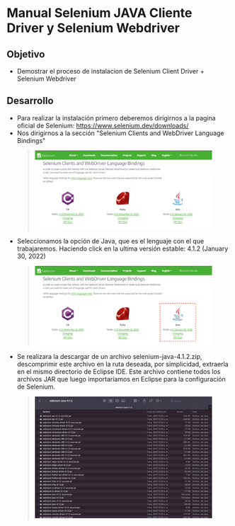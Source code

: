 # Manual Selenium JAVA Cliente Driver y Selenium Webdriver

## Objetivo

* Demostrar el proceso de instalacion de Selenium Client Driver + Selenium Webdriver

## Desarrollo


* Para realizar la instalación  primero deberemos dirigirnos a la pagina oficial de Selenium: https://www.selenium.dev/downloads/ 
* Nos dirigirnos a la sección "Selenium Clients and WebDriver Language Bindings"
  ><img src="assets/Selenium1.png" width="400"> 
* Seleccionamos la opción de Java, que es el lenguaje con el que trabajaremos. Haciendo click en la ultima versión estable: 4.1.2 (January 30, 2022)
  ><img src="assets/Selenium2.png" width="400"> 
* Se realizara la descargar de un archivo selenium-java-4.1.2.zip, descomprimir este archivo en la ruta deseada, por simplicidad, extraerla en el mismo directorio de Eclipse IDE. Este archivo contiene todos los archivos JAR que luego importaríamos en Eclipse para la configuración de Selenium.
  ><img src="assets/Selenium3.png" width="400"> 

